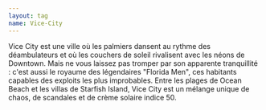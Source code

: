 ```yaml
---
layout: tag
name: Vice-City
---
```

Vice City est une ville où les palmiers dansent au rythme des déambulateurs et où les couchers de soleil rivalisent avec les néons de Downtown. Mais ne vous laissez pas tromper par son apparente tranquillité : c'est aussi le royaume des légendaires "Florida Men", ces habitants capables des exploits les plus improbables. Entre les plages de Ocean Beach et les villas de Starfish Island, Vice City est un mélange unique de chaos, de scandales et de crème solaire indice 50.